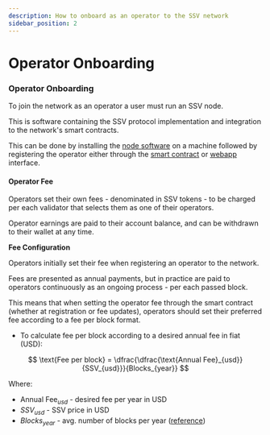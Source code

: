 ```yaml
---
description: How to onboard as an operator to the SSV network
sidebar_position: 2
---
```


# Operator Onboarding

### **Operator Onboarding**

To join the network as an operator a user must run an SSV node.

This is software containing the SSV protocol implementation and integration to the network's smart contracts.

This can be done by installing the [node software](./operator-node/installation) on a machine followed by registering the operator either through the [smart contract](../build/smart-contracts/ssvnetwork#registeroperatorpublickey-operatorfee-setprivate) or [webapp](https://app.ssv.network/) interface.

#### Operator Fee

Operators set their own fees - denominated in SSV tokens - to be charged per each validator that selects them as one of their operators.

Operator earnings are paid to their account balance, and can be withdrawn to their wallet at any time.

**Fee Configuration**

Operators initially set their fee when registering an operator to the network.

Fees are presented as annual payments, but in practice are paid to operators continuously as an ongoing process - per each passed block.

This means that when setting the operator fee through the smart contract (whether at registration or fee updates), operators should set their preferred fee according to a fee per block format.

* To calculate fee per block according to a desired annual fee in fiat (USD):

$$ \text{Fee per block} = \dfrac{\dfrac{\text{Annual Fee}_{usd}}{SSV_{usd}}}{Blocks_{year}} $$


Where:
- $\text{Annual Fee}_{usd}$ - desired fee per year in USD
- $SSV_{usd}$ - SSV price in USD  
- $Blocks_{year}$  - avg. number of blocks per year ([reference](https://ycharts.com/indicators/ethereum_blocks_per_day))
